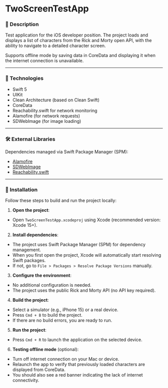 # TwoScreenTestApp

### 🌟 Description

Test application for the iOS developer position. The project loads and displays a list of characters from the Rick and Morty open API, with the ability to navigate to a detailed character screen.

Supports offline mode by saving data in CoreData and displaying it when the internet connection is unavailable.

---

### 🔄 Technologies
- Swift 5
- UIKit
- Clean Architecture (based on Clean Swift)
- CoreData
- Reachability.swift for network monitoring
- Alamofire (for network requests)
- SDWebImage (for image loading)

---

### 🛠️ External Libraries

Dependencies managed via Swift Package Manager (SPM):
- [Alamofire](https://github.com/Alamofire/Alamofire)
- [SDWebImage](https://github.com/SDWebImage/SDWebImage)
- [Reachability.swift](https://github.com/ashleymills/Reachability.swift)

---

### 📁 Installation
Follow these steps to build and run the project locally:

1. **Open the project**:
- Open `TwoScreenTestApp.xcodeproj` using Xcode (recommended version: Xcode 15+).

2. **Install dependencies**:
- The project uses Swift Package Manager (SPM) for dependency management.
- When you first open the project, Xcode will automatically start resolving Swift packages.
- If not, go to `File > Packages > Resolve Package Versions` manually.

3. **Configure the environment**:
- No additional configuration is needed.  
- The project uses the public Rick and Morty API (no API key required).

4. **Build the project**:
- Select a simulator (e.g., iPhone 15) or a real device.
- Press `Cmd + B` to build the project.
- If there are no build errors, you are ready to run.

5. **Run the project**:
- Press `Cmd + R` to launch the application on the selected device.

6. **Testing offline mode** (optional):
- Turn off internet connection on your Mac or device.
- Relaunch the app to verify that previously loaded characters are displayed from CoreData.
- You should also see a red banner indicating the lack of internet connectivity.
